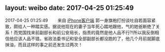 layout: weibo
date: 2017-04-25 01:25:49
---
<meta name="referrer" content="no-referrer" />

2017-04-25 01:25:49  &nbsp;&nbsp;&nbsp;&nbsp;&nbsp;&nbsp; 来自 <a href="http://app.weibo.com/t/feed/9ksdit" rel="nofollow">iPhone客户端</a>
郭一身旗袍打扮谈吐自若面容紧致，颇给人一种踏实感。据说他现在的妻子当年死心踏地跟他，气的她爸断绝了关系！而党国找来前副部长和前公安局长，指责的竟然是他人品不行?!所以我反倒相信他应该人品不错。省政法委书记和安全部副部长都没跑的了，他几个月前就脚底抹油，而且这样的事之前还发生过两次！ ​​​
